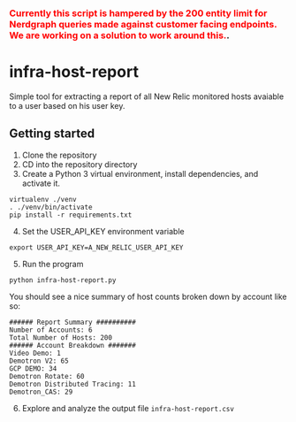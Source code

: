 ### <span style="color:red">Currently this script is hampered by the 200 entity limit for Nerdgraph queries made against customer facing endpoints.  We are working on a solution to work around this.</span>.

# infra-host-report
Simple tool for extracting a report of all New Relic monitored hosts avaiable to a user based on his user key.

## Getting started

1. Clone the repository
2. CD into the repository directory
3. Create a Python 3 virtual environment, install dependencies, and activate it.

```
virtualenv ./venv
. ./venv/bin/activate
pip install -r requirements.txt
```

4. Set the USER_API_KEY environment variable 

```
export USER_API_KEY=A_NEW_RELIC_USER_API_KEY
```

5. Run the program

```
python infra-host-report.py
```

You should see a nice summary of host counts broken down by account like so:

```
###### Report Summary ##########
Number of Accounts: 6
Total Number of Hosts: 200
###### Account Breakdown #######
Video Demo: 1
Demotron V2: 65
GCP DEMO: 34
Demotron Rotate: 60
Demotron Distributed Tracing: 11
Demotron_CAS: 29
```

6. Explore and analyze the output file `infra-host-report.csv`